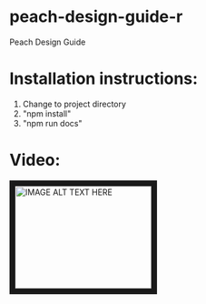 # peach-design-guide-r
Peach Design Guide 

# Installation instructions:
1. Change to project directory
2. "npm install"
3. "npm run docs"

# Video:
<a href="http://www.youtube.com/watch?feature=player_embedded&v=t9BNyF-gEAY
" target="_blank"><img src="http://img.youtube.com/vi/t9BNyF-gEAY/0.jpg" 
alt="IMAGE ALT TEXT HERE" width="240" height="180" border="10" /></a>

